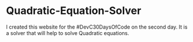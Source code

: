 # Quadratic-Equation-Solver
I created this website for the #DevC30DaysOfCode on the second day. It is a solver that will help to solve Quadratic equations.
